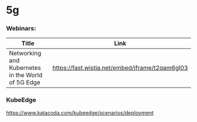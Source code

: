# 5g

### Webinars:

Title | Link
---|---
Networking and Kubernetes in the World of 5G Edge | https://fast.wistia.net/embed/iframe/t2qam6gl03


### KubeEdge

https://www.katacoda.com/kubeedge/scenarios/deployment


